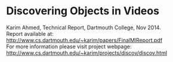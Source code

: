 # Discovering Objects in Videos
Karim Ahmed, Technical Report, Dartmouth College, Nov 2014. <br>
Report available at: http://www.cs.dartmouth.edu/~karim/papers/FinalMlReport.pdf <br>
For more information please visit project webpage: http://www.cs.dartmouth.edu/~karim/projects/discov/discov.html

